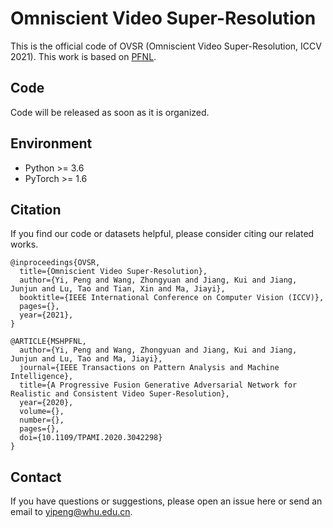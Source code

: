 # Omniscient Video Super-Resolution
This is the official code of OVSR (Omniscient Video Super-Resolution, ICCV 2021).
This work is based on [PFNL](https://github.com/psychopa4/PFNL).

## Code
Code will be released as soon as it is organized.

## Environment
  - Python >= 3.6
  - PyTorch >= 1.6


## Citation
If you find our code or datasets helpful, please consider citing our related works.
```
@inproceedings{OVSR,
  title={Omniscient Video Super-Resolution},
  author={Yi, Peng and Wang, Zhongyuan and Jiang, Kui and Jiang, Junjun and Lu, Tao and Tian, Xin and Ma, Jiayi},
  booktitle={IEEE International Conference on Computer Vision (ICCV)},
  pages={},
  year={2021},
}

@ARTICLE{MSHPFNL,
  author={Yi, Peng and Wang, Zhongyuan and Jiang, Kui and Jiang, Junjun and Lu, Tao and Ma, Jiayi},
  journal={IEEE Transactions on Pattern Analysis and Machine Intelligence}, 
  title={A Progressive Fusion Generative Adversarial Network for Realistic and Consistent Video Super-Resolution}, 
  year={2020},
  volume={},
  number={},
  pages={},
  doi={10.1109/TPAMI.2020.3042298}
}
```

## Contact
If you have questions or suggestions, please open an issue here or send an email to yipeng@whu.edu.cn.